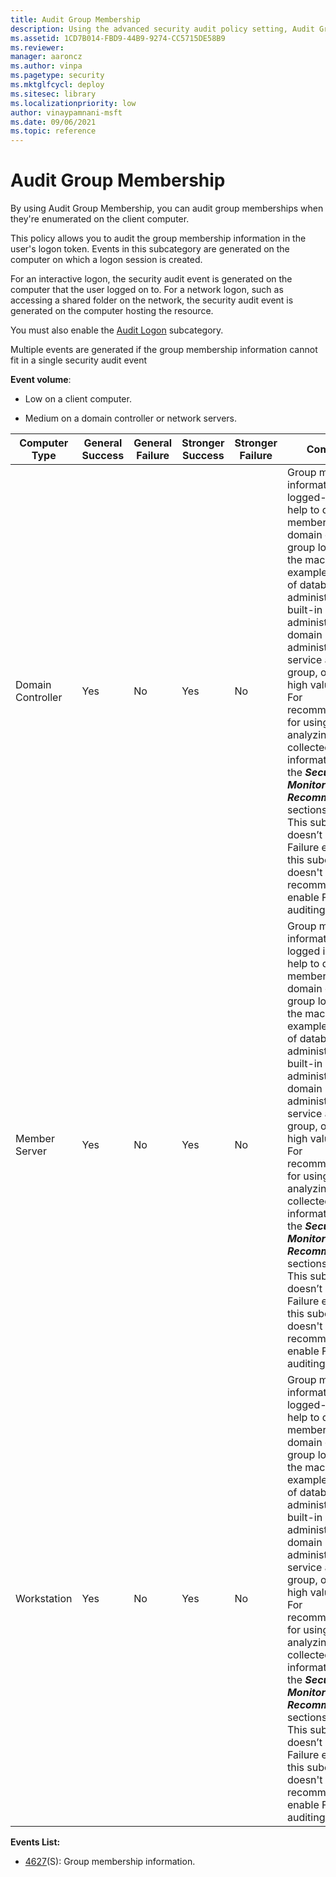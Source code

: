 ```yaml
---
title: Audit Group Membership 
description: Using the advanced security audit policy setting, Audit Group Membership, you can audit group memberships when they're enumerated on the client PC.
ms.assetid: 1CD7B014-FBD9-44B9-9274-CC5715DE58B9
ms.reviewer: 
manager: aaroncz
ms.author: vinpa
ms.pagetype: security
ms.mktglfcycl: deploy
ms.sitesec: library
ms.localizationpriority: low
author: vinaypamnani-msft
ms.date: 09/06/2021
ms.topic: reference
---
```


# Audit Group Membership


By using Audit Group Membership, you can audit group memberships when they're enumerated on the client computer.

This policy allows you to audit the group membership information in the user's logon token. Events in this subcategory are generated on the computer on which a logon session is created.

For an interactive logon, the security audit event is generated on the computer that the user logged on to. For a network logon, such as accessing a shared folder on the network, the security audit event is generated on the computer hosting the resource.

You must also enable the [Audit Logon](audit-logon.md) subcategory.

Multiple events are generated if the group membership information cannot fit in a single security audit event

**Event volume**:

- Low on a client computer.

- Medium on a domain controller or network servers.

| Computer Type     | General Success | General Failure | Stronger Success | Stronger Failure | Comments                                                                                                                                                                                                                                                                                                                                                                                                                                                                                                                                                                               |
|-------------------|-----------------|-----------------|------------------|------------------|----------------------------------------------------------------------------------------------------------------------------------------------------------------------------------------------------------------------------------------------------------------------------------------------------------------------------------------------------------------------------------------------------------------------------------------------------------------------------------------------------------------------------------------------------------------------------------------|
| Domain Controller | Yes             | No              | Yes              | No               | Group membership information for a logged-in user can help to detect that member of specific domain or local group logged in to the machine (for example, member of database administrators, built-in local administrators, domain administrators, service accounts group, or other high value groups).<br>For recommendations for using and analyzing the collected information, see the ***Security Monitoring Recommendations*** sections.<br>This subcategory doesn’t have Failure events, so this subcategory doesn't have a recommendation to enable Failure auditing. |
| Member Server     | Yes             | No              | Yes              | No               | Group membership information for logged in user can help to detect that member of specific domain or local group logged in to the machine (for example, member of database administrators, built-in local administrators, domain administrators, service accounts group, or other high value groups).<br>For recommendations for using and analyzing the collected information, see the ***Security Monitoring Recommendations*** sections.<br>This subcategory doesn’t have Failure events, so this subcategory doesn't have a recommendation to enable Failure auditing. |
| Workstation       | Yes             | No              | Yes              | No               | Group membership information for a logged-in user can help to detect that member of specific domain or local group logged in to the machine (for example, member of database administrators, built-in local administrators, domain administrators, service accounts group, or other high value groups).<br>For recommendations for using and analyzing the collected information, see the ***Security Monitoring Recommendations*** sections.<br>This subcategory doesn’t have Failure events, so this subcategory doesn't have a recommendation to enable Failure auditing. |

**Events List:**

-   [4627](event-4627.md)(S): Group membership information.

